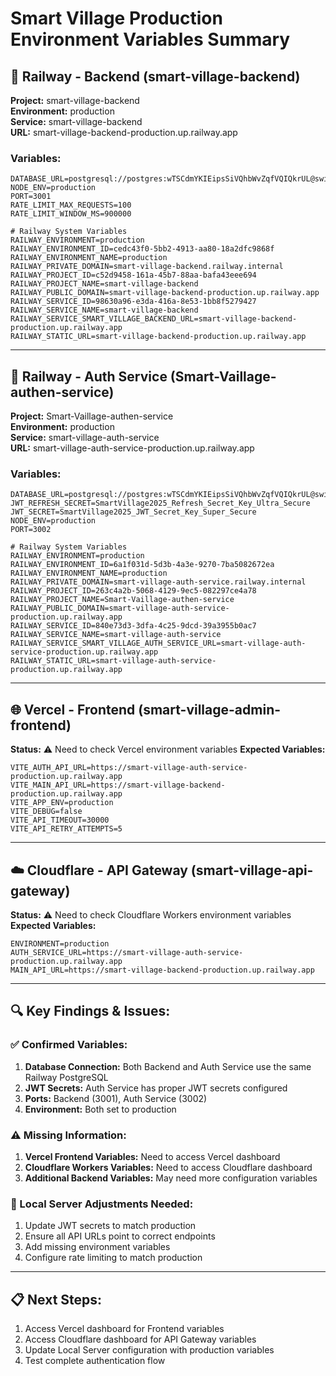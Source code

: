 # Smart Village Production Environment Variables Summary

## 🚀 Railway - Backend (smart-village-backend)
**Project:** smart-village-backend  
**Environment:** production  
**Service:** smart-village-backend  
**URL:** smart-village-backend-production.up.railway.app

### Variables:
```env
DATABASE_URL=postgresql://postgres:wTSCdmYKIEipsSiVQhbWvZqfVQIQkrUL@switchback.proxy.rlwy.net:45960/railway
NODE_ENV=production
PORT=3001
RATE_LIMIT_MAX_REQUESTS=100
RATE_LIMIT_WINDOW_MS=900000

# Railway System Variables
RAILWAY_ENVIRONMENT=production
RAILWAY_ENVIRONMENT_ID=cedc43f0-5bb2-4913-aa80-18a2dfc9868f
RAILWAY_ENVIRONMENT_NAME=production
RAILWAY_PRIVATE_DOMAIN=smart-village-backend.railway.internal
RAILWAY_PROJECT_ID=c52d9458-161a-45b7-88aa-bafa43eee694
RAILWAY_PROJECT_NAME=smart-village-backend
RAILWAY_PUBLIC_DOMAIN=smart-village-backend-production.up.railway.app
RAILWAY_SERVICE_ID=98630a96-e3da-416a-8e53-1bb8f5279427
RAILWAY_SERVICE_NAME=smart-village-backend
RAILWAY_SERVICE_SMART_VILLAGE_BACKEND_URL=smart-village-backend-production.up.railway.app
RAILWAY_STATIC_URL=smart-village-backend-production.up.railway.app
```

---

## 🔐 Railway - Auth Service (Smart-Vaillage-authen-service)
**Project:** Smart-Vaillage-authen-service  
**Environment:** production  
**Service:** smart-village-auth-service  
**URL:** smart-village-auth-service-production.up.railway.app

### Variables:
```env
DATABASE_URL=postgresql://postgres:wTSCdmYKIEipsSiVQhbWvZqfVQIQkrUL@switchback.proxy.rlwy.net:45960/railway
JWT_REFRESH_SECRET=SmartVillage2025_Refresh_Secret_Key_Ultra_Secure
JWT_SECRET=SmartVillage2025_JWT_Secret_Key_Super_Secure
NODE_ENV=production
PORT=3002

# Railway System Variables
RAILWAY_ENVIRONMENT=production
RAILWAY_ENVIRONMENT_ID=6a1f031d-5d3b-4a3e-9270-7ba5082672ea
RAILWAY_ENVIRONMENT_NAME=production
RAILWAY_PRIVATE_DOMAIN=smart-village-auth-service.railway.internal
RAILWAY_PROJECT_ID=263c4a2b-5068-4129-9ec5-082297ce4a78
RAILWAY_PROJECT_NAME=Smart-Vaillage-authen-service
RAILWAY_PUBLIC_DOMAIN=smart-village-auth-service-production.up.railway.app
RAILWAY_SERVICE_ID=840e73d3-3dfa-4c25-9dcd-39a3955b0ac7
RAILWAY_SERVICE_NAME=smart-village-auth-service
RAILWAY_SERVICE_SMART_VILLAGE_AUTH_SERVICE_URL=smart-village-auth-service-production.up.railway.app
RAILWAY_STATIC_URL=smart-village-auth-service-production.up.railway.app
```

---

## 🌐 Vercel - Frontend (smart-village-admin-frontend)
**Status:** ⚠️ Need to check Vercel environment variables
**Expected Variables:**
```env
VITE_AUTH_API_URL=https://smart-village-auth-service-production.up.railway.app
VITE_MAIN_API_URL=https://smart-village-backend-production.up.railway.app
VITE_APP_ENV=production
VITE_DEBUG=false
VITE_API_TIMEOUT=30000
VITE_API_RETRY_ATTEMPTS=5
```

---

## ☁️ Cloudflare - API Gateway (smart-village-api-gateway)
**Status:** ⚠️ Need to check Cloudflare Workers environment variables
**Expected Variables:**
```env
ENVIRONMENT=production
AUTH_SERVICE_URL=https://smart-village-auth-service-production.up.railway.app
MAIN_API_URL=https://smart-village-backend-production.up.railway.app
```

---

## 🔍 Key Findings & Issues:

### ✅ Confirmed Variables:
1. **Database Connection:** Both Backend and Auth Service use the same Railway PostgreSQL
2. **JWT Secrets:** Auth Service has proper JWT secrets configured
3. **Ports:** Backend (3001), Auth Service (3002)
4. **Environment:** Both set to production

### ⚠️ Missing Information:
1. **Vercel Frontend Variables:** Need to access Vercel dashboard
2. **Cloudflare Workers Variables:** Need to access Cloudflare dashboard
3. **Additional Backend Variables:** May need more configuration variables

### 🔧 Local Server Adjustments Needed:
1. Update JWT secrets to match production
2. Ensure all API URLs point to correct endpoints
3. Add missing environment variables
4. Configure rate limiting to match production

---

## 📋 Next Steps:
1. Access Vercel dashboard for Frontend variables
2. Access Cloudflare dashboard for API Gateway variables
3. Update Local Server configuration with production variables
4. Test complete authentication flow

